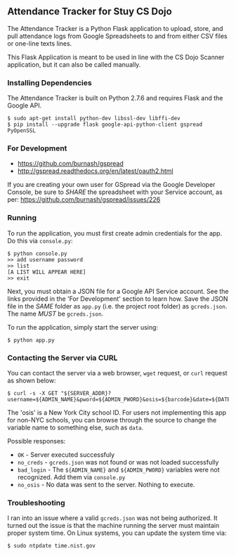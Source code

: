 ## Attendance Tracker for Stuy CS Dojo

The Attendance Tracker is a Python Flask application to upload, store, and pull
attendance logs from Google Spreadsheets to and from either CSV files or
one-line texts lines.

This Flask Application is meant to be used in line with the CS Dojo Scanner
application, but it can also be called manually.

### Installing Dependencies

The Attendance Tracker is built on Python 2.7.6 and requires Flask and the
Google API.

```
$ sudo apt-get install python-dev libssl-dev libffi-dev
$ pip install --upgrade flask google-api-python-client gspread PyOpenSSL
```

### For Development

 - https://github.com/burnash/gspread
 - http://gspread.readthedocs.org/en/latest/oauth2.html

If you are creating your own user for GSpread via the Google Developer Console, be sure to *SHARE* the spreadsheet with
your Service account, as per: https://github.com/burnash/gspread/issues/226

### Running

To run the application, you must first create admin credentials for the app. Do this via `console.py`:

```
$ python console.py
>> add username password
>> list
[A LIST WILL APPEAR HERE]
>> exit
```

Next, you must obtain a JSON file for a Google API Service account. See the links provided in the 'For Development' section
to learn how. Save the JSON file in the *SAME* folder as `app.py` (i.e. the project root folder) as `gcreds.json`. The name *MUST*
be `gcreds.json`.

To run the application, simply start the server using:

```
$ python app.py
```

### Contacting the Server via CURL

You can contact the server via a web browser, `wget` request, or `curl` request as shown below:

```
$ curl -s -X GET "${SERVER_ADDR}?username=${ADMIN_NAME}&pword=${ADMIN_PWORD}&osis=${barcode}&date=${DATE}"
```

The 'osis' is a New York City school ID. For users not implementing this app for non-NYC schools, you can browse through the source
to change the variable name to something else, such as `data`.

Possible responses:

 - `OK` - Server executed successfuly
 - `no_creds` - `gcreds.json` was not found or was not loaded successfully
 - `bad_login` - The `${ADMIN_NAME}` and `${ADMIN_PWORD}` variables were not recognized. Add them via `console.py`
 - `no_osis` - No data was sent to the server. Nothing to execute.

### Troubleshooting

I ran into an issue where a valid `gcreds.json` was not being authorized. It turned out the issue is
that the machine running the server must maintain proper system time. On Linux systems, you can update
the system time via:

```
$ sudo ntpdate time.nist.gov
```

